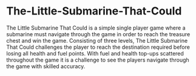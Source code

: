 # The-Little-Submarine-That-Could
The Little Submarine That Could is a simple single player game where a submarine must navigate through the game in order to reach the treasure chest and win the game. Consisting of three levels, The Little Submarine That Could challenges the player to reach the destination required before losing all health and fuel points. With fuel and health top-ups scattered throughout the game it is a challenge to see the players navigate through the game with skilled accuracy.
